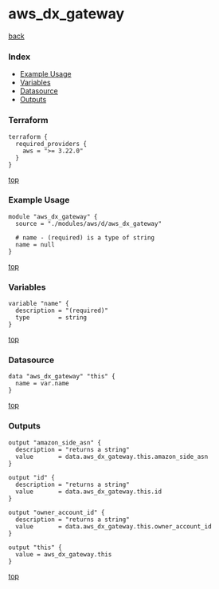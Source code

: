 # aws_dx_gateway

[back](../aws.md)

### Index

- [Example Usage](#example-usage)
- [Variables](#variables)
- [Datasource](#datasource)
- [Outputs](#outputs)

### Terraform

```hcl
terraform {
  required_providers {
    aws = ">= 3.22.0"
  }
}
```

[top](#index)

### Example Usage

```hcl
module "aws_dx_gateway" {
  source = "./modules/aws/d/aws_dx_gateway"

  # name - (required) is a type of string
  name = null
}
```

[top](#index)

### Variables

```hcl
variable "name" {
  description = "(required)"
  type        = string
}
```

[top](#index)

### Datasource

```hcl
data "aws_dx_gateway" "this" {
  name = var.name
}
```

[top](#index)

### Outputs

```hcl
output "amazon_side_asn" {
  description = "returns a string"
  value       = data.aws_dx_gateway.this.amazon_side_asn
}

output "id" {
  description = "returns a string"
  value       = data.aws_dx_gateway.this.id
}

output "owner_account_id" {
  description = "returns a string"
  value       = data.aws_dx_gateway.this.owner_account_id
}

output "this" {
  value = aws_dx_gateway.this
}
```

[top](#index)